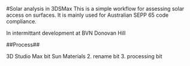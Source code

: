 #Solar analysis in 3DSMax
This is a simple workflow for assessing solar access on surfaces. It is mainly used for Australian SEPP 65 code compliance.

In intermittant development at BVN Donovan Hill

##Process##

3D Studio Max bit
Sun
Materials
2. rename bit
3. processing bit
